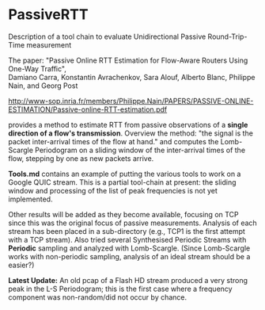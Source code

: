 # PassiveRTT
Description of a tool chain to evaluate Unidirectional Passive Round-Trip-Time measurement

The paper:
"Passive Online RTT Estimation
for Flow-Aware Routers Using One-Way Traffic",  
Damiano Carra, Konstantin Avrachenkov, Sara Alouf,
Alberto Blanc, Philippe Nain, and Georg Post

http://www-sop.inria.fr/members/Philippe.Nain/PAPERS/PASSIVE-ONLINE-ESTIMATION/Passive-online-RTT-estimation.pdf

provides a method to estimate RTT from passive observations of a 
**single direction of a flow's transmission**.  Overview the method:
"the signal is the packet inter-arrival times of the flow at hand."
and computes the Lomb-Scargle Periodogram on a sliding window of 
the inter-arrival times of the flow, stepping by one as new packets arrive.

**Tools.md** contains an example of putting the various tools to work
on a Google QUIC stream. This is a partial tool-chain at present:
the sliding window and processing of the list of peak frequencies is not yet implemented.

Other results will be added as they become available, focusing on TCP since this was the original focus of passive measurements.
Analysis of each stream has been placed in a sub-directory (e.g., TCP1 is the first attempt with a TCP stream).
Also tried several Synthesised Periodic Streams with **Periodic** sampling and analyzed with Lomb-Scargle.
(Since Lomb-Scargle works with non-periodic sampling, analysis of an ideal stream should be a easier?)

**Latest Update:** An old pcap of a Flash HD stream produced a very strong peak
in the L-S Periodogram; this is the first case where a frequency component was
non-random/did not occur by chance.

